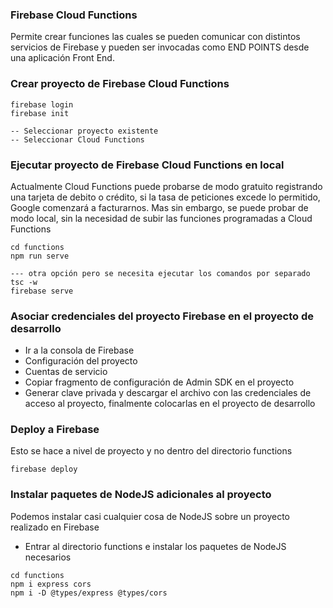 ### Firebase Cloud Functions
Permite crear funciones las cuales se pueden comunicar con distintos servicios de Firebase y pueden ser invocadas como END POINTS desde una aplicación Front End. 

### Crear proyecto de Firebase Cloud Functions
```
firebase login
firebase init

-- Seleccionar proyecto existente
-- Seleccionar Cloud Functions
```

### Ejecutar proyecto de Firebase Cloud Functions en local
Actualmente Cloud Functions puede probarse de modo gratuito registrando una tarjeta de debito o crédito, si la tasa de peticiones excede lo permitido, Google comenzará a facturarnos. Mas sin embargo, se puede probar de modo local, sin la necesidad de subir las funciones programadas a Cloud Functions
```
cd functions
npm run serve

--- otra opción pero se necesita ejecutar los comandos por separado
tsc -w
firebase serve
```

### Asociar credenciales del proyecto Firebase en el proyecto de desarrollo
- Ir a la consola de Firebase
- Configuración del proyecto
- Cuentas de servicio
- Copiar fragmento de configuración de Admin SDK en el proyecto
- Generar clave privada y descargar el archivo con las credenciales de acceso al proyecto, finalmente colocarlas en el proyecto de desarrollo

### Deploy a Firebase
Esto se hace a nivel de proyecto y no dentro del directorio functions
```
firebase deploy
```

### Instalar paquetes de NodeJS adicionales al proyecto
Podemos instalar casi cualquier cosa de NodeJS sobre un proyecto realizado en Firebase

- Entrar al directorio functions e instalar los paquetes de NodeJS necesarios

```
cd functions
npm i express cors
npm i -D @types/express @types/cors
```

